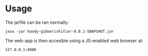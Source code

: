 # Usage

The jarfile can be ran normally:
```
java -jar handy-gibberishifier-0.0.1-SNAPSHOT.jar
```

The web-app is then accesible using a JS-enabled web browser at:
```
127.0.0.1:8080
```

